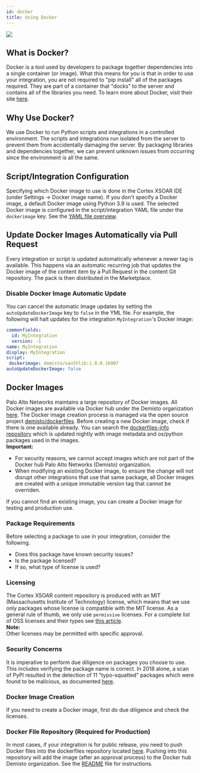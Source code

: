 ```yaml
---
id: docker
title: Using Docker
---
```

![](/doc_imgs/integrations/docker-for-beginners.png)
## What is Docker?
Docker is a tool used by developers to package together dependencies into a single container (or image). What this means for *you* is that in order to use your integration, you are not required to "pip install" all of the packages required. They are part of a container that "docks" to the server and contains all of the libraries you need. To learn more about Docker, visit their site [here](https://docs.docker.com/).
## Why Use Docker?
We use Docker to run Python scripts and integrations in a controlled environment. The scripts and integrations run isolated from the server to prevent them from accidentally damaging the server. By packaging libraries and dependencies together, we can prevent unknown issues from occurring since the environment is all the same.
## Script/Integration Configuration
Specifying which Docker image to use is done in the Cortex XSOAR IDE (under Settings -> Docker image name). If you don't specify a Docker image, a default Docker image using Python 3.9 is used. 
The selected Docker image is configured in the script/integration YAML file under the `dockerimage` key. See the [YAML file overview](yaml-file).
## Update Docker Images Automatically via Pull Request
Every integration or script is updated automatically whenever a newer tag is available.
This happens via an automatic recurring job that updates the Docker image of the content item by a Pull Request in the content Git repository.
The pack is then distributed in the Marketplace.
### Disable Docker Image Automatic Update
You can cancel the automatic image updates by setting the `autoUpdateDockerImage` key to `false` in the YML file.
For example, the following will halt updates for the integration `MyIntegration`'s Docker image:
```yml
commonfields:
  id: MyIntegration
  version: -1
name: MyIntegration
display: MyIntegration
script:
 dockerimage: demisto/oauthlib:1.0.0.16907
autoUpdateDockerImage: false
```
## Docker Images
Palo Alto Networks maintains a large repository of Docker images. All Docker images are available via Docker hub under the Demisto organization [here](https://hub.docker.com/u/demisto/). The Docker image creation process is managed via the open source project [demisto/dockerfiles](https://github.com/demisto/dockerfiles). Before creating a new Docker image, check if there is one available already. You can search the [dockerfiles-info repository](https://github.com/demisto/dockerfiles-info/blob/master/README.md) which is updated nightly with image metadata and os/python packages used in the images.  
**Important:**  
- For security reasons, we cannot accept images which are not part of the Docker hub Palo Alto Networks (Demisto) organization.
- When modifying an existing Docker image, to ensure the change will not disrupt other integrations that use that same package, all Docker images are created with a unique immutable version tag that cannot be overriden.
  
If you cannot find an existing image, you can create a Docker image for testing and production use.
### Package Requirements
Before selecting a package to use in your integration, consider the following.
* Does this package have known security issues?
* Is the package licensed?
* If so, what type of license is used?
### Licensing
The Cortex XSOAR content repository is produced with an MIT (Massachusetts Institute of Technology) license, which means that we use only packages whose license is compatible with the MIT license. As a general rule of thumb, we only use `permissive` licenses. For a complete list of OSS licenses and their types see [this article]( https://en.wikipedia.org/wiki/Comparison_of_free_and_open-source_software_licenses).  
**Note:**    
Other licenses may be permitted with specific approval.
### Security Concerns
It is imperative to perform due diligence on packages you choose to use. This includes verifying the package name is correct. In 2018 alone, a scan of PyPI resulted in the detection of 11 "typo-squatted" packages which were found to be malicious, as documented [here](https://medium.com/@bertusk/detecting-cyber-attacks-in-the-python-package-index-pypi-61ab2b585c67).
### Docker Image Creation
If you need to create a Docker image, first do due diligence and check the licenses.
### Docker File Repository (Required for Production)
In most cases, if your integration is for public release, you need to push Docker files into the dockerfiles repository located [here](https://github.com/demisto/dockerfiles). Pushing into this repository will add the image (after an approval process) to the Docker hub Demisto organization. See the [README](https://github.com/demisto/dockerfiles/blob/master/README.md) file for instructions.  

